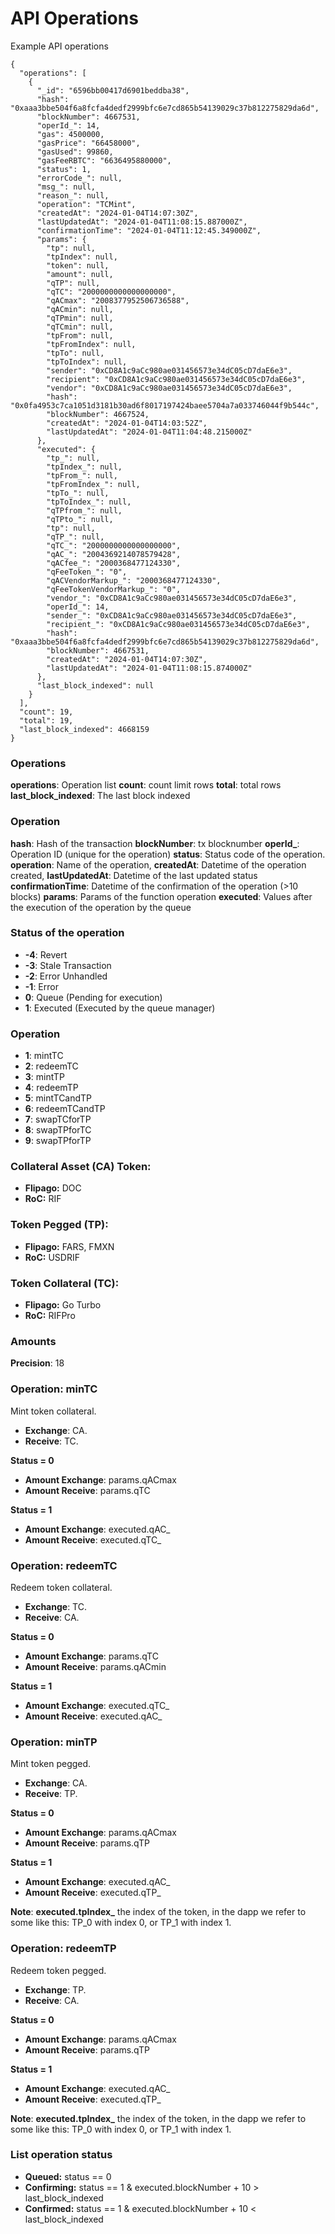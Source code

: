 # API Operations

Example API operations

```
{
  "operations": [
    {
      "_id": "6596bb00417d6901beddba38",
      "hash": "0xaaa3bbe504f6a8fcfa4dedf2999bfc6e7cd865b54139029c37b812275829da6d",
      "blockNumber": 4667531,
      "operId_": 14,
      "gas": 4500000,
      "gasPrice": "66458000",
      "gasUsed": 99860,
      "gasFeeRBTC": "6636495880000",
      "status": 1,
      "errorCode_": null,
      "msg_": null,
      "reason_": null,
      "operation": "TCMint",
      "createdAt": "2024-01-04T14:07:30Z",
      "lastUpdatedAt": "2024-01-04T11:08:15.887000Z",
      "confirmationTime": "2024-01-04T11:12:45.349000Z",
      "params": {
        "tp": null,
        "tpIndex": null,
        "token": null,
        "amount": null,
        "qTP": null,
        "qTC": "2000000000000000000",
        "qACmax": "2008377952506736588",
        "qACmin": null,
        "qTPmin": null,
        "qTCmin": null,
        "tpFrom": null,
        "tpFromIndex": null,
        "tpTo": null,
        "tpToIndex": null,
        "sender": "0xCD8A1c9aCc980ae031456573e34dC05cD7daE6e3",
        "recipient": "0xCD8A1c9aCc980ae031456573e34dC05cD7daE6e3",
        "vendor": "0xCD8A1c9aCc980ae031456573e34dC05cD7daE6e3",
        "hash": "0x0fa4953c7ca1051d3181b30ad6f8017197424baee5704a7a033746044f9b544c",
        "blockNumber": 4667524,
        "createdAt": "2024-01-04T14:03:52Z",
        "lastUpdatedAt": "2024-01-04T11:04:48.215000Z"
      },
      "executed": {
        "tp_": null,
        "tpIndex_": null,
        "tpFrom_": null,
        "tpFromIndex_": null,
        "tpTo_": null,
        "tpToIndex_": null,
        "qTPfrom_": null,
        "qTPto_": null,
        "tp": null,
        "qTP_": null,
        "qTC_": "2000000000000000000",
        "qAC_": "2004369214078579428",
        "qACfee_": "2000368477124330",
        "qFeeToken_": "0",
        "qACVendorMarkup_": "2000368477124330",
        "qFeeTokenVendorMarkup_": "0",
        "vendor_": "0xCD8A1c9aCc980ae031456573e34dC05cD7daE6e3",
        "operId_": 14,
        "sender_": "0xCD8A1c9aCc980ae031456573e34dC05cD7daE6e3",
        "recipient_": "0xCD8A1c9aCc980ae031456573e34dC05cD7daE6e3",
        "hash": "0xaaa3bbe504f6a8fcfa4dedf2999bfc6e7cd865b54139029c37b812275829da6d",
        "blockNumber": 4667531,
        "createdAt": "2024-01-04T14:07:30Z",
        "lastUpdatedAt": "2024-01-04T11:08:15.874000Z"
      },
      "last_block_indexed": null
    }
  ],
  "count": 19,
  "total": 19,
  "last_block_indexed": 4668159
}
```

### Operations

**operations**: Operation list
**count**: count limit rows
**total**: total rows
**last_block_indexed**: The last block indexed

### Operation

**hash**: Hash of the transaction
**blockNumber**: tx blocknumber
**operId_**: Operation ID (unique for the operation)
**status**: Status code of the operation.
**operation**: Name of the operation,
**createdAt**: Datetime of the operation created,
**lastUpdatedAt**: Datetime of the last updated status
**confirmationTime**: Datetime of the confirmation of the operation (>10 blocks)
**params**: Params of the function operation
**executed**: Values after the execution of the operation by the queue

### Status of the operation

* **-4**: Revert
* **-3**: Stale Transaction
* **-2**: Error Unhandled
* **-1**: Error
* **0**: Queue (Pending for execution)
* **1**: Executed (Executed by the queue manager)

### Operation

* **1**: mintTC
* **2**: redeemTC
* **3**: mintTP
* **4**: redeemTP
* **5**: mintTCandTP
* **6**: redeemTCandTP
* **7**: swapTCforTP
* **8**: swapTPforTC
* **9**: swapTPforTP


### Collateral Asset (CA) Token:

* **Flipago:** DOC
* **RoC:** RIF


### Token Pegged (TP):

* **Flipago:** FARS, FMXN
* **RoC:** USDRIF


### Token Collateral  (TC):

* **Flipago:** Go Turbo
* **RoC:** RIFPro


### Amounts

**Precision**: 18

### Operation: minTC

Mint token collateral.

* **Exchange**: CA. 
* **Receive**: TC. 

**Status = 0**
* **Amount Exchange**: params.qACmax
* **Amount Receive**: params.qTC
  
**Status = 1**
* **Amount Exchange**: executed.qAC_
* **Amount Receive**: executed.qTC_


### Operation: redeemTC

Redeem token collateral.

* **Exchange**: TC.
* **Receive**: CA. 

**Status = 0**
* **Amount Exchange**: params.qTC
* **Amount Receive**: params.qACmin

**Status = 1**
* **Amount Exchange**: executed.qTC_
* **Amount Receive**: executed.qAC_



### Operation: minTP

Mint token pegged.

* **Exchange**: CA.
* **Receive**: TP. 

**Status = 0**
* **Amount Exchange**: params.qACmax
* **Amount Receive**: params.qTP

**Status = 1**
* **Amount Exchange**: executed.qAC_
* **Amount Receive**: executed.qTP_


**Note**: **executed.tpIndex_** the index of the token, in the dapp we refer to some like this: 
TP_0 with index 0, or TP_1 with index 1. 

### Operation: redeemTP

Redeem token pegged.

* **Exchange**: TP.
* **Receive**: CA. 

**Status = 0**
* **Amount Exchange**: params.qACmax
* **Amount Receive**: params.qTP

**Status = 1**
* **Amount Exchange**: executed.qAC_
* **Amount Receive**: executed.qTP_

**Note**: **executed.tpIndex_** the index of the token, in the dapp we refer to some like this:
TP_0 with index 0, or TP_1 with index 1.


### List operation status

* **Queued:** status == 0
* **Confirming:** status == 1 & executed.blockNumber + 10 > last_block_indexed
* **Confirmed:** status == 1 & executed.blockNumber + 10 < last_block_indexed
